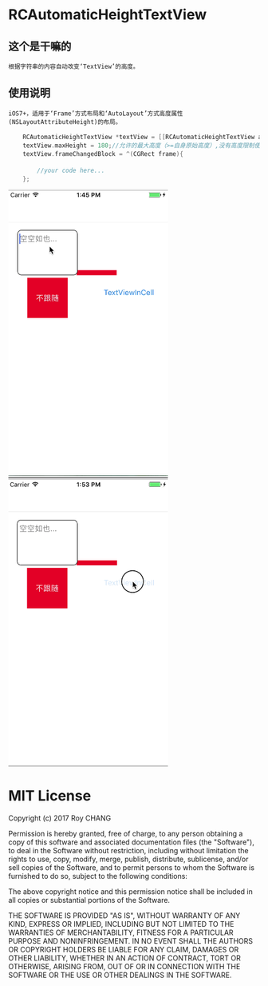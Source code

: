 # RCAutomaticHeightTextView
## 这个是干嘛的
    根据字符串的内容自动改变‘TextView’的高度。
## 使用说明

    iOS7+，适用于‘Frame’方式布局和‘AutoLayout’方式高度属性(NSLayoutAttributeHeight)的布局。
    
```Objective-C
    RCAutomaticHeightTextView *textView = [[RCAutomaticHeightTextView alloc] initWithFrame:YourFrame];
    textView.maxHeight = 180;//允许的最大高度（>=自身原始高度）,没有高度限制使用‘RCTextViewHeightNoLimit’。
    textView.frameChangedBlock = ^(CGRect frame){
        
        //your code here...
    };
```
![gif_1](https://github.com/Hymn-RoyCHANG/RCAutomaticHeightTextView/raw/master/screenshot/1.gif "TextView Normal")
![gif_2](https://github.com/Hymn-RoyCHANG/RCAutomaticHeightTextView/raw/master/screenshot/2.gif "TextView In Cell")

# MIT License

Copyright (c) 2017 Roy CHANG

Permission is hereby granted, free of charge, to any person obtaining a copy
of this software and associated documentation files (the "Software"), to deal
in the Software without restriction, including without limitation the rights
to use, copy, modify, merge, publish, distribute, sublicense, and/or sell
copies of the Software, and to permit persons to whom the Software is
furnished to do so, subject to the following conditions:

The above copyright notice and this permission notice shall be included in all
copies or substantial portions of the Software.

THE SOFTWARE IS PROVIDED "AS IS", WITHOUT WARRANTY OF ANY KIND, EXPRESS OR
IMPLIED, INCLUDING BUT NOT LIMITED TO THE WARRANTIES OF MERCHANTABILITY,
FITNESS FOR A PARTICULAR PURPOSE AND NONINFRINGEMENT. IN NO EVENT SHALL THE
AUTHORS OR COPYRIGHT HOLDERS BE LIABLE FOR ANY CLAIM, DAMAGES OR OTHER
LIABILITY, WHETHER IN AN ACTION OF CONTRACT, TORT OR OTHERWISE, ARISING FROM,
OUT OF OR IN CONNECTION WITH THE SOFTWARE OR THE USE OR OTHER DEALINGS IN THE
SOFTWARE.
